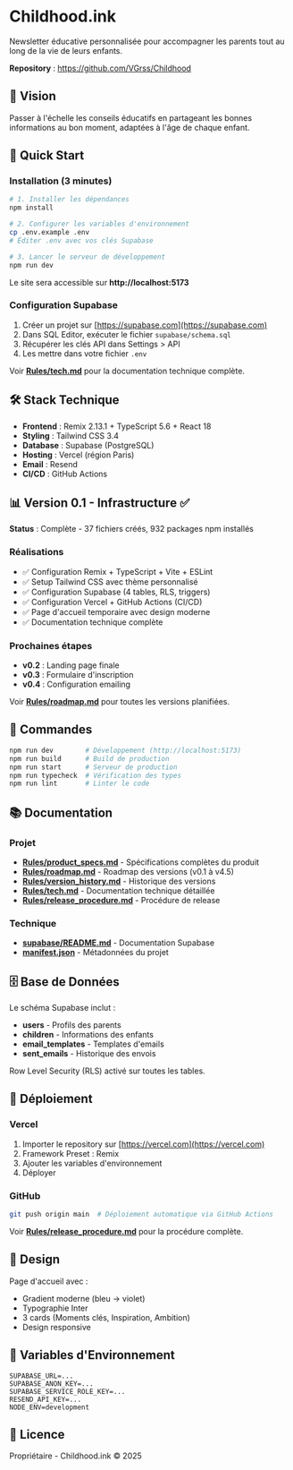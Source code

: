 # Childhood.ink

Newsletter éducative personnalisée pour accompagner les parents tout au long de la vie de leurs enfants.

**Repository** : https://github.com/VGrss/Childhood

## 🎯 Vision

Passer à l'échelle les conseils éducatifs en partageant les bonnes informations au bon moment, adaptées à l'âge de chaque enfant.

## 🚀 Quick Start

### Installation (3 minutes)

```bash
# 1. Installer les dépendances
npm install

# 2. Configurer les variables d'environnement
cp .env.example .env
# Éditer .env avec vos clés Supabase

# 3. Lancer le serveur de développement
npm run dev
```

Le site sera accessible sur **http://localhost:5173**

### Configuration Supabase

1. Créer un projet sur [https://supabase.com](https://supabase.com)
2. Dans SQL Editor, exécuter le fichier `supabase/schema.sql`
3. Récupérer les clés API dans Settings > API
4. Les mettre dans votre fichier `.env`

Voir **[Rules/tech.md](./Rules/tech.md)** pour la documentation technique complète.

## 🛠️ Stack Technique

- **Frontend** : Remix 2.13.1 + TypeScript 5.6 + React 18
- **Styling** : Tailwind CSS 3.4
- **Database** : Supabase (PostgreSQL)
- **Hosting** : Vercel (région Paris)
- **Email** : Resend
- **CI/CD** : GitHub Actions

## 📊 Version 0.1 - Infrastructure ✅

**Status** : Complète - 37 fichiers créés, 932 packages npm installés

### Réalisations
- ✅ Configuration Remix + TypeScript + Vite + ESLint
- ✅ Setup Tailwind CSS avec thème personnalisé
- ✅ Configuration Supabase (4 tables, RLS, triggers)
- ✅ Configuration Vercel + GitHub Actions (CI/CD)
- ✅ Page d'accueil temporaire avec design moderne
- ✅ Documentation technique complète

### Prochaines étapes
- **v0.2** : Landing page finale
- **v0.3** : Formulaire d'inscription
- **v0.4** : Configuration emailing

Voir **[Rules/roadmap.md](./Rules/roadmap.md)** pour toutes les versions planifiées.

## 📝 Commandes

```bash
npm run dev        # Développement (http://localhost:5173)
npm run build      # Build de production
npm run start      # Serveur de production
npm run typecheck  # Vérification des types
npm run lint       # Linter le code
```

## 📚 Documentation

### Projet
- **[Rules/product_specs.md](./Rules/product_specs.md)** - Spécifications complètes du produit
- **[Rules/roadmap.md](./Rules/roadmap.md)** - Roadmap des versions (v0.1 à v4.5)
- **[Rules/version_history.md](./Rules/version_history.md)** - Historique des versions
- **[Rules/tech.md](./Rules/tech.md)** - Documentation technique détaillée
- **[Rules/release_procedure.md](./Rules/release_procedure.md)** - Procédure de release

### Technique
- **[supabase/README.md](./supabase/README.md)** - Documentation Supabase
- **[manifest.json](./manifest.json)** - Métadonnées du projet

## 🗄️ Base de Données

Le schéma Supabase inclut :
- **users** - Profils des parents
- **children** - Informations des enfants
- **email_templates** - Templates d'emails
- **sent_emails** - Historique des envois

Row Level Security (RLS) activé sur toutes les tables.

## 🚀 Déploiement

### Vercel
1. Importer le repository sur [https://vercel.com](https://vercel.com)
2. Framework Preset : Remix
3. Ajouter les variables d'environnement
4. Déployer

### GitHub
```bash
git push origin main  # Déploiement automatique via GitHub Actions
```

Voir **[Rules/release_procedure.md](./Rules/release_procedure.md)** pour la procédure complète.

## 🎨 Design

Page d'accueil avec :
- Gradient moderne (bleu → violet)
- Typographie Inter
- 3 cards (Moments clés, Inspiration, Ambition)
- Design responsive

## 🔐 Variables d'Environnement

```env
SUPABASE_URL=...
SUPABASE_ANON_KEY=...
SUPABASE_SERVICE_ROLE_KEY=...
RESEND_API_KEY=...
NODE_ENV=development
```

## 📄 Licence

Propriétaire - Childhood.ink © 2025

